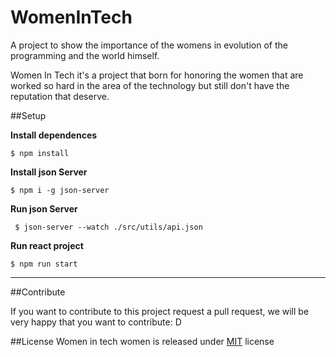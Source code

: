 # WomenInTech
A project to show the importance of the womens in evolution of the programming and the world himself.

Women In Tech it's a project that born for honoring the women that are worked so hard in the area of the technology but still don't have the reputation that deserve.


##Setup

**Install dependences**

`$ npm install `

**Install json Server**

`$ npm i -g json-server `

**Run json Server**

` $ json-server --watch ./src/utils/api.json`

**Run react project**

`$ npm run start`

-------------

##Contribute

If you want to contribute to this project request a pull request, we will be very happy that you want to contribute: D

##License
Women in tech women is released under  [MIT](https://opensource.org/licenses/MIT)  license
